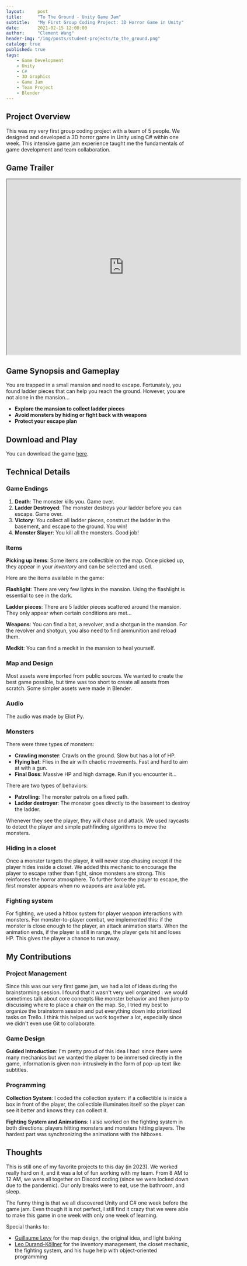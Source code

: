 ```yaml
---
layout:     post
title:      "To The Ground - Unity Game Jam"
subtitle:   "My First Group Coding Project: 3D Horror Game in Unity"
date:       2021-02-15 12:00:00
author:     "Clement Wang"
header-img: "/img/posts/student-projects/to_the_ground.png"
catalog: true
published: true
tags:
    - Game Development
    - Unity
    - C#
    - 3D Graphics
    - Game Jam
    - Team Project
    - Blender
---
```



## Project Overview

This was my very first group coding project with a team of 5 people. We designed and developed a 3D horror game in Unity using C# within one week. This intensive game jam experience taught me the fundamentals of game development and team collaboration.

## Game Trailer

<iframe src="https://drive.google.com/file/d/1N7Q-E08OffNUhwCf3AvRQVnei_BoTcfR/preview" width="640" height="480" allow="autoplay"></iframe>

## Game Synopsis and Gameplay

You are trapped in a small mansion and need to escape. Fortunately, you found ladder pieces that can help you reach the ground. However, you are not alone in the mansion...

- **Explore the mansion to collect ladder pieces**
- **Avoid monsters by hiding or fight back with weapons**
- **Protect your escape plan**

## Download and Play

You can download the game [here](https://drive.google.com/file/d/1QAxTDq3LyYiQcaBdpUdU7sxK0e0sgb4l/view?usp=drive_link).


## Technical Details

### Game Endings

1. **Death**: The monster kills you. Game over.
2. **Ladder Destroyed**: The monster destroys your ladder before you can escape. Game over.
3. **Victory**: You collect all ladder pieces, construct the ladder in the basement, and escape to the ground. You win!
4. **Monster Slayer**: You kill all the monsters. Good job!

### Items

**Picking up items**: Some items are collectible on the map. Once picked up, they appear in your *inventory* and can be selected and used.

Here are the items available in the game:

**Flashlight**: There are very few lights in the mansion. Using the flashlight is essential to see in the dark.

**Ladder pieces**: There are 5 ladder pieces scattered around the mansion. They only appear when certain conditions are met...

**Weapons**: You can find a bat, a revolver, and a shotgun in the mansion. For the revolver and shotgun, you also need to find ammunition and reload them.

**Medkit**: You can find a medkit in the mansion to heal yourself.


### Map and Design

Most assets were imported from public sources. We wanted to create the best game possible, but time was too short to create all assets from scratch. Some simpler assets were made in Blender.


### Audio

The audio was made by Eliot Py.

### Monsters

There were three types of monsters:
- **Crawling monster**: Crawls on the ground. Slow but has a lot of HP.
- **Flying bat**: Flies in the air with chaotic movements. Fast and hard to aim at with a gun.
- **Final Boss**: Massive HP and high damage. Run if you encounter it...


There are two types of behaviors:
- **Patrolling**: The monster patrols on a fixed path.
- **Ladder destroyer**: The monster goes directly to the basement to destroy the ladder.

Whenever they see the player, they will chase and attack. We used raycasts to detect the player and simple pathfinding algorithms to move the monsters.

### Hiding in a closet

Once a monster targets the player, it will never stop chasing except if the player hides inside a closet. We added this mechanic to encourage the player to escape rather than fight, since monsters are strong. This reinforces the horror atmosphere. To further force the player to escape, the first monster appears when no weapons are available yet.


### Fighting system

For fighting, we used a hitbox system for player weapon interactions with monsters. For monster-to-player combat, we implemented this: if the monster is close enough to the player, an attack animation starts. When the animation ends, if the player is still in range, the player gets hit and loses HP. This gives the player a chance to run away.


## My Contributions

### Project Management

Since this was our very first game jam, we had a lot of ideas during the brainstorming session. I found that it wasn't very well organized : we would sometimes talk about core concepts like monster behavior and then jump to discussing where to place a chair on the map. So, I tried my best to organize the brainstorm session and put everything down into prioritized tasks on Trello. I think this helped us work together a lot, especially since we didn't even use Git to collaborate.

### Game Design

**Guided Introduction**: I'm pretty proud of this idea I had: since there were many mechanics but we wanted the player to be immersed directly in the game, information is given non-intrusively in the form of pop-up text like subtitles.

### Programming

**Collection System**: I coded the collection system: if a collectible is inside a box in front of the player, the collectible illuminates itself so the player can see it better and knows they can collect it.

**Fighting System and Animations**: I also worked on the fighting system in both directions: players hitting monsters and monsters hitting players. The hardest part was synchronizing the animations with the hitboxes.



## Thoughts

This is still one of my favorite projects to this day (in 2023). We worked really hard on it, and it was a lot of fun working with my team. From 8 AM to 12 AM, we were all together on Discord coding (since we were locked down due to the pandemic). Our only breaks were to eat, use the bathroom, and sleep.

The funny thing is that we all discovered Unity and C# one week before the game jam. Even though it is not perfect, I still find it crazy that we were able to make this game in one week with only one week of learning.

Special thanks to:
- [Guillaume Levy](https://www.linkedin.com/in/guillaume-levy-bbbb681b8/) for the map design, the original idea, and light baking
- [Leo Durand-Köllner](https://www.linkedin.com/in/leo-dk/) for the inventory management, the closet mechanic, the fighting system, and his huge help with object-oriented programming





